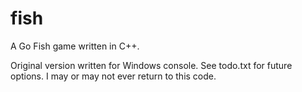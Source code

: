 fish
====

A Go Fish game written in C++.

Original version written for Windows console. See todo.txt for future options. I may or may not ever return to this code.

